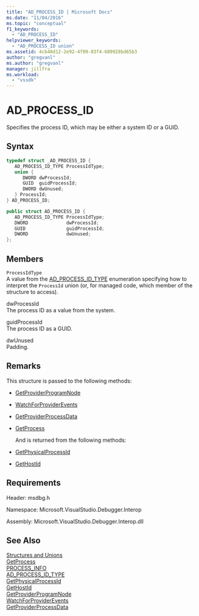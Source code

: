 ```yaml
---
title: "AD_PROCESS_ID | Microsoft Docs"
ms.date: "11/04/2016"
ms.topic: "conceptual"
f1_keywords: 
  - "AD_PROCESS_ID"
helpviewer_keywords: 
  - "AD_PROCESS_ID union"
ms.assetid: 4cb40d12-2e92-4f09-83f4-689928bd65b3
author: "gregvanl"
ms.author: "gregvanl"
manager: jillfra
ms.workload: 
  - "vssdk"
---
```

# AD_PROCESS_ID
Specifies the process ID, which may be either a system ID or a GUID.  
  
## Syntax  
  
```cpp  
typedef struct _AD_PROCESS_ID {  
   AD_PROCESS_ID_TYPE ProcessIdType;  
   union {  
      DWORD dwProcessId;   
      GUID  guidProcessId;   
      DWORD dwUnused;   
   } ProcessId;  
} AD_PROCESS_ID;  
```  
  
```csharp  
public struct AD_PROCESS_ID {  
   AD_PROCESS_ID_TYPE ProcessIdType;  
   DWORD              dwProcessId;   
   GUID               guidProcessId;   
   DWORD              dwUnused;   
};  
```  
  
## Members  
 `ProcessIdType`  
 A value from the [AD_PROCESS_ID_TYPE](../../../extensibility/debugger/reference/ad-process-id-type.md) enumeration specifying how to interpret the `ProcessId` union (or, for managed code, which member of the structure to access).  
  
 dwProcessId  
 The process ID as a value from the system.  
  
 guidProcessId  
 The process ID as a GUID.  
  
 dwUnused  
 Padding.  
  
## Remarks  
 This structure is passed to the following methods:  
  
- [GetProviderProgramNode](../../../extensibility/debugger/reference/idebugprogramprovider2-getproviderprogramnode.md)  
  
- [WatchForProviderEvents](../../../extensibility/debugger/reference/idebugprogramprovider2-watchforproviderevents.md)  
  
- [GetProviderProcessData](../../../extensibility/debugger/reference/idebugprogramprovider2-getproviderprocessdata.md)  
  
- [GetProcess](../../../extensibility/debugger/reference/idebugport2-getprocess.md)  
  
  And is returned from the following methods:  
  
- [GetPhysicalProcessId](../../../extensibility/debugger/reference/idebugprocess2-getphysicalprocessid.md)  
  
- [GetHostId](../../../extensibility/debugger/reference/idebugprogramhost2-gethostid.md)  
  
## Requirements  
 Header: msdbg.h  
  
 Namespace: Microsoft.VisualStudio.Debugger.Interop  
  
 Assembly: Microsoft.VisualStudio.Debugger.Interop.dll  
  
## See Also  
 [Structures and Unions](../../../extensibility/debugger/reference/structures-and-unions.md)   
 [GetProcess](../../../extensibility/debugger/reference/idebugport2-getprocess.md)   
 [PROCESS_INFO](../../../extensibility/debugger/reference/process-info.md)   
 [AD_PROCESS_ID_TYPE](../../../extensibility/debugger/reference/ad-process-id-type.md)   
 [GetPhysicalProcessId](../../../extensibility/debugger/reference/idebugprocess2-getphysicalprocessid.md)   
 [GetHostId](../../../extensibility/debugger/reference/idebugprogramhost2-gethostid.md)   
 [GetProviderProgramNode](../../../extensibility/debugger/reference/idebugprogramprovider2-getproviderprogramnode.md)   
 [WatchForProviderEvents](../../../extensibility/debugger/reference/idebugprogramprovider2-watchforproviderevents.md)   
 [GetProviderProcessData](../../../extensibility/debugger/reference/idebugprogramprovider2-getproviderprocessdata.md)